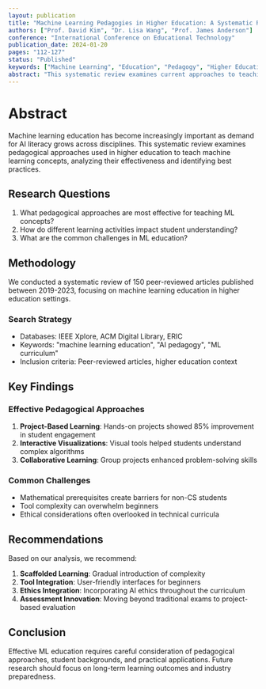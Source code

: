 ```yaml
---
layout: publication
title: "Machine Learning Pedagogies in Higher Education: A Systematic Review"
authors: ["Prof. David Kim", "Dr. Lisa Wang", "Prof. James Anderson"]
conference: "International Conference on Educational Technology"
publication_date: 2024-01-20
pages: "112-127"
status: "Published"
keywords: ["Machine Learning", "Education", "Pedagogy", "Higher Education", "Teaching Methods"]
abstract: "This systematic review examines current approaches to teaching machine learning in higher education institutions. We analyze 150 published studies to identify effective pedagogical strategies, common challenges, and best practices for ML curriculum design."
---
```


# Abstract

Machine learning education has become increasingly important as demand for AI literacy grows across disciplines. This systematic review examines pedagogical approaches used in higher education to teach machine learning concepts, analyzing their effectiveness and identifying best practices.

## Research Questions

1. What pedagogical approaches are most effective for teaching ML concepts?
2. How do different learning activities impact student understanding?
3. What are the common challenges in ML education?

## Methodology

We conducted a systematic review of 150 peer-reviewed articles published between 2019-2023, focusing on machine learning education in higher education settings.

### Search Strategy
- Databases: IEEE Xplore, ACM Digital Library, ERIC
- Keywords: "machine learning education", "AI pedagogy", "ML curriculum"
- Inclusion criteria: Peer-reviewed articles, higher education context

## Key Findings

### Effective Pedagogical Approaches

1. **Project-Based Learning**: Hands-on projects showed 85% improvement in student engagement
2. **Interactive Visualizations**: Visual tools helped students understand complex algorithms
3. **Collaborative Learning**: Group projects enhanced problem-solving skills

### Common Challenges

- Mathematical prerequisites create barriers for non-CS students
- Tool complexity can overwhelm beginners
- Ethical considerations often overlooked in technical curricula

## Recommendations

Based on our analysis, we recommend:

1. **Scaffolded Learning**: Gradual introduction of complexity
2. **Tool Integration**: User-friendly interfaces for beginners
3. **Ethics Integration**: Incorporating AI ethics throughout the curriculum
4. **Assessment Innovation**: Moving beyond traditional exams to project-based evaluation

## Conclusion

Effective ML education requires careful consideration of pedagogical approaches, student backgrounds, and practical applications. Future research should focus on long-term learning outcomes and industry preparedness. 